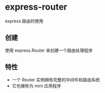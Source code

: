 # express-router

express 路由的使用

## 创建

使用 express.Router 来创建一个路由处理程序

## 特性

- 一个 Router 实例拥有完整的中间件和路由系统
- 它也被称为 mini 应用程序
